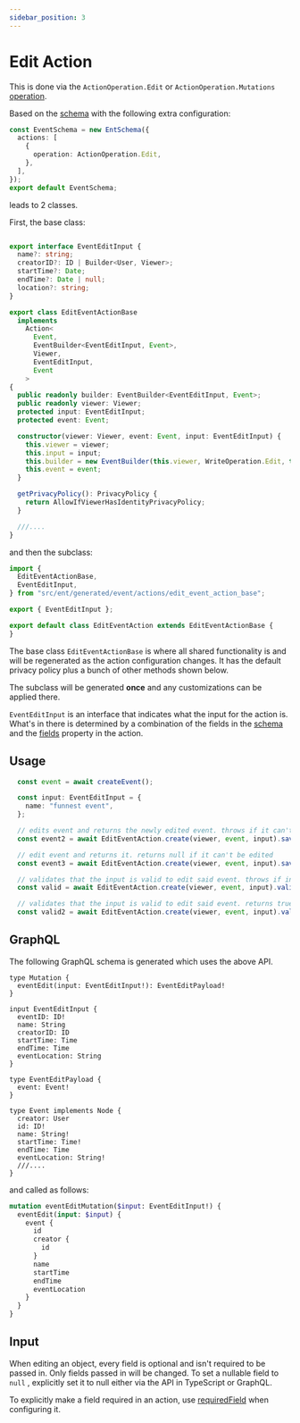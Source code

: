 ```yaml
---
sidebar_position: 3
---
```


# Edit Action

This is done via the `ActionOperation.Edit` or `ActionOperation.Mutations` [operation](/docs/ent-schema/actions#operation).

Based on the [schema](/docs/actions/action#schema) with the following extra configuration:

```ts title="src/schema/event_schema.ts"
const EventSchema = new EntSchema({
  actions: [
    {
      operation: ActionOperation.Edit,
    },
  ], 
}); 
export default EventSchema; 

```

leads to 2 classes.

First, the base class:

```ts title="src/ent/generated/event/actions/edit_event_action_base.ts"

export interface EventEditInput {
  name?: string;
  creatorID?: ID | Builder<User, Viewer>;
  startTime?: Date;
  endTime?: Date | null;
  location?: string;
}

export class EditEventActionBase 
  implements
    Action<
      Event,
      EventBuilder<EventEditInput, Event>,
      Viewer,
      EventEditInput,
      Event
    >
{
  public readonly builder: EventBuilder<EventEditInput, Event>;
  public readonly viewer: Viewer;
  protected input: EventEditInput;
  protected event: Event;

  constructor(viewer: Viewer, event: Event, input: EventEditInput) {
    this.viewer = viewer;
    this.input = input;
    this.builder = new EventBuilder(this.viewer, WriteOperation.Edit, this, event);
    this.event = event;
  }

  getPrivacyPolicy(): PrivacyPolicy {
    return AllowIfViewerHasIdentityPrivacyPolicy;
  }

  ///....
}
```

and then the subclass:

```ts title="src/ent/event/actions/edit_event_action.ts"
import {
  EditEventActionBase, 
  EventEditInput, 
} from "src/ent/generated/event/actions/edit_event_action_base"; 

export { EventEditInput }; 

export default class EditEventAction extends EditEventActionBase {
}

```

The base class `EditEventActionBase` is where all shared functionality is and will be regenerated as the action configuration changes. It has the default privacy policy plus a bunch of other methods shown below.

The subclass will be generated **once** and any customizations can be applied there.

`EventEditInput` is an interface that indicates what the input for the action is. What's in there is determined by a combination of the fields in the [schema](/docs/actions/action#schema) and the [fields](/docs/ent-schema/actions#fields) property in the action.

## Usage

```ts
  const event = await createEvent();

  const input: EventEditInput = {
    name: "funnest event",
  };

  // edits event and returns the newly edited event. throws if it can't be edited
  const event2 = await EditEventAction.create(viewer, event, input).saveX();

  // edit event and returns it. returns null if it can't be edited
  const event3 = await EditEventAction.create(viewer, event, input).save();

  // validates that the input is valid to edit said event. throws if invalid
  const valid = await EditEventAction.create(viewer, event, input).validX();

  // validates that the input is valid to edit said event. returns true or false
  const valid2 = await EditEventAction.create(viewer, event, input).valid();

```

## GraphQL

The following GraphQL schema is generated which uses the above API.

``` title="src/graphql/generated/schema.gql"
type Mutation {
  eventEdit(input: EventEditInput!): EventEditPayload!
}

input EventEditInput {
  eventID: ID!
  name: String
  creatorID: ID
  startTime: Time
  endTime: Time
  eventLocation: String
}

type EventEditPayload {
  event: Event!
}

type Event implements Node {
  creator: User
  id: ID!
  name: String!
  startTime: Time!
  endTime: Time
  eventLocation: String!
  ///.... 
}

```

and called as follows:

```graphql
mutation eventEditMutation($input: EventEditInput!) {
  eventEdit(input: $input) {
    event {
      id
      creator {
        id
      }
      name
      startTime
      endTime
      eventLocation
    }
  }
}

```

## Input

When editing an object, every field is optional and isn't required to be passed in. Only fields passed in will be changed. To set a nullable field to `null` , explicitly set it to null either via the API in TypeScript or GraphQL.

To explicitly make a field required in an action, use [requiredField](/docs/ent-schema/actions#requiredfield) when configuring it.
